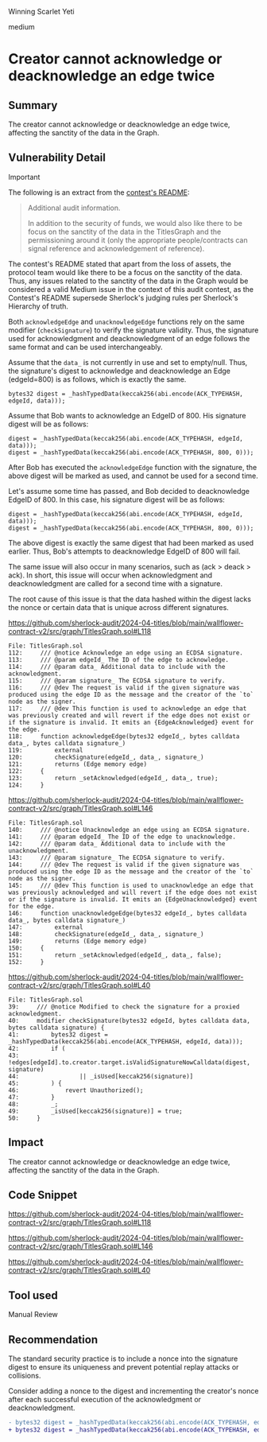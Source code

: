 Winning Scarlet Yeti

medium

# Creator cannot acknowledge or deacknowledge an edge twice

## Summary

The creator cannot acknowledge or deacknowledge an edge twice, affecting the sanctity of the data in the Graph.

## Vulnerability Detail

> [!IMPORTANT]
>
> The following is an extract from the [contest's README](https://audits.sherlock.xyz/contests/326):
>
> > Additional audit information.
> >
> > In addition to the security of funds, we would also like there to be focus on the sanctity of the data in the TitlesGraph and the permissioning around it (only the appropriate people/contracts can signal reference and acknowledgement of reference).
>
> The contest's README stated that apart from the loss of assets, the protocol team would like there to be a focus on the sanctity of the data. Thus, any issues related to the sanctity of the data in the Graph would be considered a valid Medium issue in the context of this audit contest, as the Contest's README supersede Sherlock's judging rules per Sherlock's Hierarchy of truth.

Both `acknowledgeEdge` and `unacknowledgeEdge` functions rely on the same modifier (`checkSignature`) to verify the signature validity. Thus, the signature used for acknowledgment and deacknowledgment of an edge follows the same format and can be used interchangeably. 

Assume that the `data_` is not currently in use and set to empty/null. Thus, the signature's digest to acknowledge and deacknowledge an Edge (edgeId=800) is as follows, which is exactly the same.

```solidity
bytes32 digest = _hashTypedData(keccak256(abi.encode(ACK_TYPEHASH, edgeId, data)));
```

Assume that Bob wants to acknowledge an EdgeID of 800. His signature digest will be as follows:

```solidity
digest = _hashTypedData(keccak256(abi.encode(ACK_TYPEHASH, edgeId, data)));
digest = _hashTypedData(keccak256(abi.encode(ACK_TYPEHASH, 800, 0)));
```

After Bob has executed the `acknowledgeEdge` function with the signature, the above digest will be marked as used, and cannot be used for a second time.

Let's assume some time has passed, and Bob decided to deacknowledge EdgeID of 800. In this case, his signature digest will be as follows:

```solidity
digest = _hashTypedData(keccak256(abi.encode(ACK_TYPEHASH, edgeId, data)));
digest = _hashTypedData(keccak256(abi.encode(ACK_TYPEHASH, 800, 0)));
```

The above digest is exactly the same digest that had been marked as used earlier. Thus, Bob's attempts to deacknowledge EdgeID of 800 will fail. 

The same issue will also occur in many scenarios, such as (ack > deack > ack). In short, this issue will occur when acknowledgment and deacknowledgment are called for a second time with a signature.

The root cause of this issue is that the data hashed within the digest lacks the nonce or certain data that is unique across different signatures.

https://github.com/sherlock-audit/2024-04-titles/blob/main/wallflower-contract-v2/src/graph/TitlesGraph.sol#L118

```solidity
File: TitlesGraph.sol
112:     /// @notice Acknowledge an edge using an ECDSA signature.
113:     /// @param edgeId_ The ID of the edge to acknowledge.
114:     /// @param data_ Additional data to include with the acknowledgment.
115:     /// @param signature_ The ECDSA signature to verify.
116:     /// @dev The request is valid if the given signature was produced using the edge ID as the message and the creator of the `to` node as the signer.
117:     /// @dev This function is used to acknowledge an edge that was previously created and will revert if the edge does not exist or if the signature is invalid. It emits an {EdgeAcknowledged} event for the edge.
118:     function acknowledgeEdge(bytes32 edgeId_, bytes calldata data_, bytes calldata signature_)
119:         external
120:         checkSignature(edgeId_, data_, signature_)
121:         returns (Edge memory edge)
122:     {
123:         return _setAcknowledged(edgeId_, data_, true);
124:     }
```
https://github.com/sherlock-audit/2024-04-titles/blob/main/wallflower-contract-v2/src/graph/TitlesGraph.sol#L146
```solidity
File: TitlesGraph.sol
140:     /// @notice Unacknowledge an edge using an ECDSA signature.
141:     /// @param edgeId_ The ID of the edge to unacknowledge.
142:     /// @param data_ Additional data to include with the unacknowledgment.
143:     /// @param signature_ The ECDSA signature to verify.
144:     /// @dev The request is valid if the given signature was produced using the edge ID as the message and the creator of the `to` node as the signer.
145:     /// @dev This function is used to unacknowledge an edge that was previously acknowledged and will revert if the edge does not exist or if the signature is invalid. It emits an {EdgeUnacknowledged} event for the edge.
146:     function unacknowledgeEdge(bytes32 edgeId_, bytes calldata data_, bytes calldata signature_)
147:         external
148:         checkSignature(edgeId_, data_, signature_)
149:         returns (Edge memory edge)
150:     {
151:         return _setAcknowledged(edgeId_, data_, false);
152:     }
```
https://github.com/sherlock-audit/2024-04-titles/blob/main/wallflower-contract-v2/src/graph/TitlesGraph.sol#L40
```solidity
File: TitlesGraph.sol
39:     /// @notice Modified to check the signature for a proxied acknowledgment.
40:     modifier checkSignature(bytes32 edgeId, bytes calldata data, bytes calldata signature) {
41:         bytes32 digest = _hashTypedData(keccak256(abi.encode(ACK_TYPEHASH, edgeId, data)));
42:         if (
43:             !edges[edgeId].to.creator.target.isValidSignatureNowCalldata(digest, signature)
44:                 || _isUsed[keccak256(signature)]
45:         ) {
46:             revert Unauthorized();
47:         }
48:         _;
49:         _isUsed[keccak256(signature)] = true;
50:     }
```

## Impact

The creator cannot acknowledge or deacknowledge an edge twice, affecting the sanctity of the data in the Graph.

## Code Snippet

https://github.com/sherlock-audit/2024-04-titles/blob/main/wallflower-contract-v2/src/graph/TitlesGraph.sol#L118

https://github.com/sherlock-audit/2024-04-titles/blob/main/wallflower-contract-v2/src/graph/TitlesGraph.sol#L146

https://github.com/sherlock-audit/2024-04-titles/blob/main/wallflower-contract-v2/src/graph/TitlesGraph.sol#L40

## Tool used

Manual Review

## Recommendation

The standard security practice is to include a nonce into the signature digest to ensure its uniqueness and prevent potential replay attacks or collisions.

Consider adding a nonce to the digest and incrementing the creator's nonce after each successful execution of the acknowledgment or deacknowledgment.

```diff
- bytes32 digest = _hashTypedData(keccak256(abi.encode(ACK_TYPEHASH, edgeId, data)));
+ bytes32 digest = _hashTypedData(keccak256(abi.encode(ACK_TYPEHASH, edgeId, data, nonce[creator])));
```